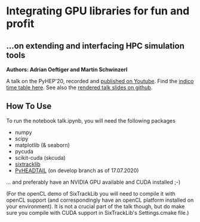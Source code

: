 # Integrating GPU libraries for fun and profit

## ...on extending and interfacing HPC simulation tools

**Authors: Adrian Oeftiger and Martin Schwinzerl**

A talk on the PyHEP'20, recorded and [published on Youtube](https://www.youtube.com/watch?v=QjEEO40rCm8&t=01m18s). 
Find the [indico time table here](https://indico.cern.ch/event/882824/timetable/#52-integrating-gpu-libraries-f).
See also the [rendered talk slides on github](https://aoeftiger.github.io/pyhep2020/).

## How To Use

To run the notebook talk.ipynb, you will need the following packages
* numpy
* scipy
* matplotlib (& seaborn)
* pycuda
* scikit-cuda (skcuda)
* [sixtracklib](https://github.com/sixtrack/sixtracklib/)
* [PyHEADTAIL](https://github.com/PyCOMPLETE/PyHEADTAIL) (on develop branch as of 17.07.2020)

... and preferably have an NVIDIA GPU available and CUDA installed ;-)

(For the openCL demo of SixTrackLib you will need to compile it with openCL support (and correspondingly have an openCL platform installed on your environment). It is not a crucial part of the talk though, but do make sure you compile with CUDA support in SixTrackLib's Settings.cmake file.)
